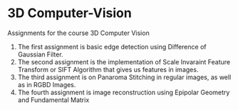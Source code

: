 # 3D Computer-Vision
Assignments for the course 3D Computer Vision
1. The first assignment is basic edge detection using Difference of Gaussian Filter.
2. The second assignment is the implementation of Scale Invaraint Feature Transform or SIFT Algorithm that gives us features in images.
3. The third assignment is on Panaroma Stitching in regular images, as well as in RGBD Images.
4. The fourth assignment is image reconstruction using Epipolar Geometry and Fundamental Matrix

